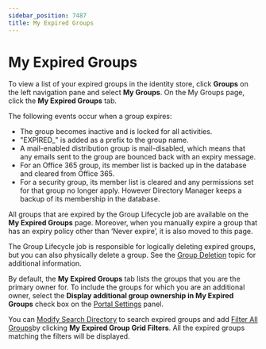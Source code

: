 ```yaml
---
sidebar_position: 7487
title: My Expired Groups
---
```


# My Expired Groups

To view a list of your expired groups in the identity store, click **Groups** on the left navigation pane and select **My Groups**. On the My Groups page, click the **My Expired Groups** tab.

The following events occur when a group expires:

* The group becomes inactive and is locked for all activities.
* "EXPIRED\_" is added as a prefix to the group name.
* A mail-enabled distribution group is mail-disabled, which means that any emails sent to the group are bounced back with an expiry message.
* For an Office 365 group, its member list is backed up in the database and cleared from Office 365.
* For a security group, its member list is cleared and any permissions set for that group no longer apply. However Directory Manager keeps a backup of its membership in the database.

All groups that are expired by the Group Lifecycle job are available on the **My Expired Groups** page. Moreover, when you manually expire a group that has an expiry policy other than ‘Never expire’, it is also moved to this page.

The Group Lifecycle job is responsible for logically deleting expired groups, but you can also physically delete a group. See the  [Group Deletion](Manage/GroupDeletion "Group Deletion") topic for additional information.

By default, the **My Expired Groups** tab lists the groups that you are the primary owner for. To include the groups for which you are an additional owner, select the **Display additional group ownership in My Expired Groups** check box on the [Portal Settings](../Setting/Portal "Portal Settings") panel.

You can [Modify Search Directory](AllGroups#modify "Modify Search Directory") to search expired groups and add [Filter All Groups](AllGroups#filter "Filter All Groups")by clicking **My Expired Group Grid Filters**.
All the expired groups matching the filters will be displayed.